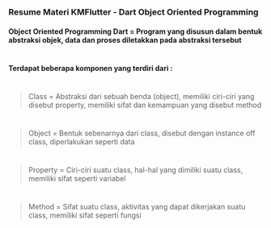 ### Resume Materi KMFlutter - Dart Object Oriented Programming
#### Object Oriented Programming Dart = Program yang disusun dalam bentuk abstraksi objek, data dan proses diletakkan pada abstraksi tersebut
#
#### Terdapat beberapa komponen yang terdiri dari :
#
> Class = Abstraksi dari sebuah benda (object), memiliki ciri-ciri yang disebut property, memiliki sifat dan kemampuan yang disebut method
#
> Object = Bentuk sebenarnya dari class, disebut dengan instance off class, diperlakukan seperti data
#
> Property = Ciri-ciri suatu class, hal-hal yang dimiliki suatu class, memiliki sifat seperti variabel
#
> Method = Sifat suatu class, aktivitas yang dapat dikerjakan suatu class, memiliki sifat seperti fungsi
